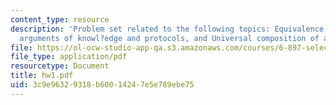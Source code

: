 ```yaml
---
content_type: resource
description: 'Problem set related to the following topics: Equivalence of Zero-Knowledge
  arguments of knowl?edge and protocols, and Universal composition of arbitrary functionalities.'
file: https://ol-ocw-studio-app-qa.s3.amazonaws.com/courses/6-897-selected-topics-in-cryptography-spring-2004/3c9e96329318b60014247e5e789ebe75_hw1.pdf
file_type: application/pdf
resourcetype: Document
title: hw1.pdf
uid: 3c9e9632-9318-b600-1424-7e5e789ebe75
---
```

